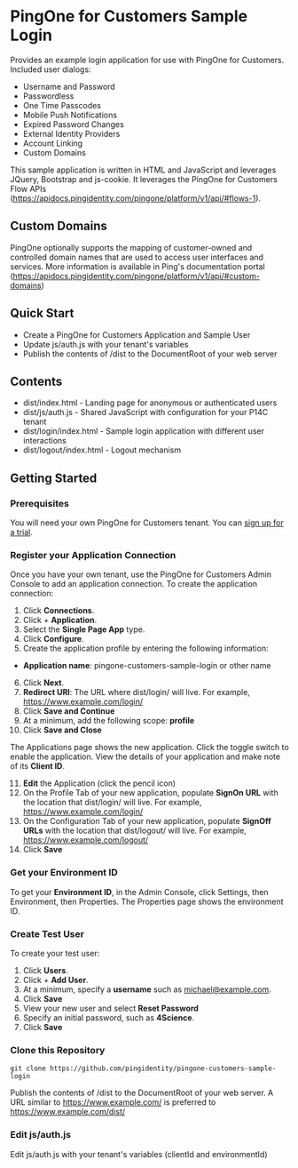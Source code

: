 # PingOne for Customers Sample Login
Provides an example login application for use with PingOne for Customers.  Included user dialogs:

* Username and Password
* Passwordless
* One Time Passcodes
* Mobile Push Notifications
* Expired Password Changes
* External Identity Providers
* Account Linking
* Custom Domains

This sample application is written in HTML and JavaScript and leverages JQuery, Bootstrap and js-cookie.  It leverages the PingOne for Customers Flow APIs (https://apidocs.pingidentity.com/pingone/platform/v1/api/#flows-1).

## Custom Domains

PingOne optionally supports the mapping of customer-owned and controlled domain names that are used to access user interfaces and services.  More information is available in Ping's documentation portal  (https://apidocs.pingidentity.com/pingone/platform/v1/api/#custom-domains)

## Quick Start

* Create a PingOne for Customers Application and Sample User
* Update js/auth.js with your tenant's variables
* Publish the contents of /dist to the DocumentRoot of your web server

## Contents

* dist/index.html         - Landing page for anonymous or authenticated users
* dist/js/auth.js         - Shared JavaScript with configuration for your P14C tenant
* dist/login/index.html   - Sample login application with different user interactions
* dist/logout/index.html  - Logout mechanism

## Getting Started

### Prerequisites

You will need your own PingOne for Customers tenant.  You can [sign up for a trial](https://www.pingidentity.com/en/try-ping.html).

### Register your Application Connection

Once you have your own tenant, use the PingOne for Customers Admin Console to add an application connection. To create the application connection:

1. Click **Connections**.
2. Click + **Application**.
3. Select the **Single Page App** type.
4. Click **Configure**.
5. Create the application profile by entering the following information:
* **Application name**: pingone-customers-sample-login or other name
6. Click **Next**.
7. **Redirect URI**: The URL where dist/login/ will live.  For example, https://www.example.com/login/
8. Click **Save and Continue**
9. At a minimum, add the following scope: **profile**
10. Click **Save and Close**

The Applications page shows the new application.  Click the toggle switch to enable the application.  View the details of your application and make note of its **Client ID**.

11. **Edit** the Application (click the pencil icon)
12. On the Profile Tab of your new application, populate **SignOn URL** with the location that dist/login/ will live.  For example, https://www.example.com/login/
13. On the Configuration Tab of your new application, populate **SignOff URLs** with the location that dist/logout/ will live.  For example, https://www.example.com/logout/
14. Click **Save**

### Get your Environment ID

To get your **Environment ID**, in the Admin Console, click Settings, then Environment, then Properties. The Properties page shows the environment ID.

### Create Test User

To create your test user:

1. Click **Users**.
2. Click + **Add User**.
3. At a minimum, specify a **username** such as michael@example.com.
4. Click **Save**
5. View your new user and select **Reset Password**
6. Specify an initial password, such as **4Science**.
7. Click **Save**

### Clone this Repository

```
git clone https://github.com/pingidentity/pingone-customers-sample-login
```

Publish the contents of /dist to the DocumentRoot of your web server.  A URL similar to https://www.example.com/ is preferred to https://www.example.com/dist/

### Edit js/auth.js

Edit js/auth.js with your tenant's variables (clientId and environmentId)

